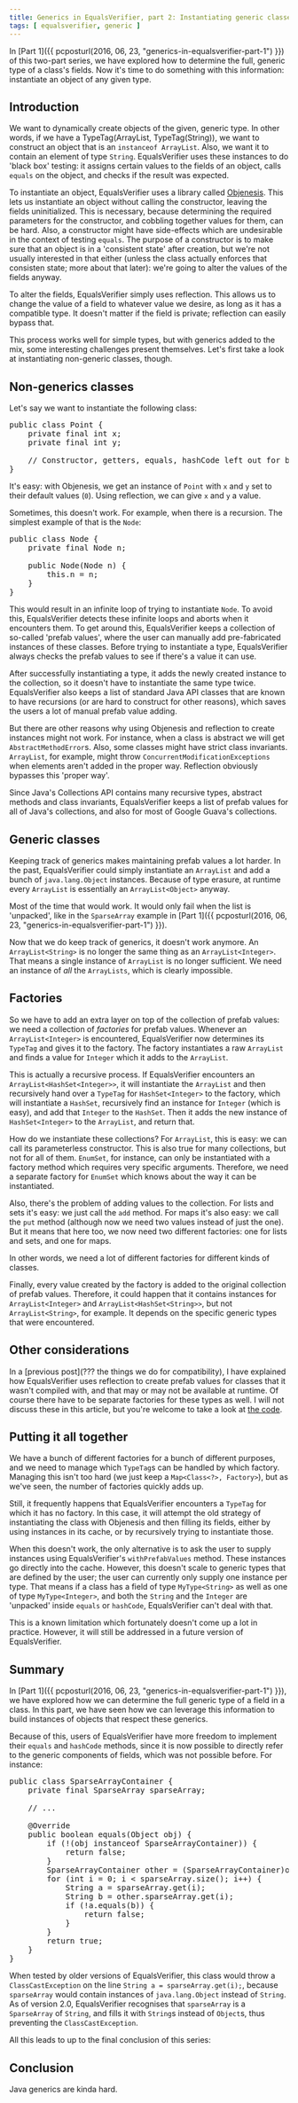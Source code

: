 ```yaml
---
title: Generics in EqualsVerifier, part 2: Instantiating generic classes
tags: [ equalsverifier, generic ]
---
```

In [Part 1]({{ pcposturl(2016, 06, 23, "generics-in-equalsverifier-part-1") }}) of this two-part series, we have explored how to determine the full, generic type of a class's fields. Now it's time to do something with this information: instantiate an object of any given type.

Introduction
---
We want to dynamically create objects of the given, generic type. In other words, if we have a TypeTag(ArrayList, TypeTag(String)), we want to construct an object that is an `instanceof ArrayList`. Also, we want it to contain an element of type `String`. EqualsVerifier uses these instances to do 'black box' testing: it assigns certain values to the fields of an object, calls `equals` on the object, and checks if the result was expected.

To instantiate an object, EqualsVerifier uses a library called [Objenesis](http://objenesis.org). This lets us instantiate an object without calling the constructor, leaving the fields uninitialized. This is necessary, because determining the required parameters for the constructor, and cobbling together values for them, can be hard. Also, a constructor might have side-effects which are undesirable in the context of testing `equals`. The purpose of a constructor is to make sure that an object is in a 'consistent state' after creation, but we're not usually interested in that either (unless the class actually enforces that consisten state; more about that later): we're going to alter the values of the fields anyway.

To alter the fields, EqualsVerifier simply uses reflection. This allows us to change the value of a field to whatever value we desire, as long as it has a compatible type. It doesn't matter if the field is private; reflection can easily bypass that.

This process works well for simple types, but with generics added to the mix, some interesting challenges present themselves. Let's first take a look at instantiating non-generic classes, though.

Non-generics classes
---
Let's say we want to instantiate the following class:

<pre class="prettyprint">
public class Point {
    private final int x;
    private final int y;

    // Constructor, getters, equals, hashCode left out for brevity.
}
</pre>

It's easy: with Objenesis, we get an instance of `Point` with `x` and `y` set to their default values (`0`). Using reflection, we can give `x` and `y` a value.

Sometimes, this doesn't work. For example, when there is a recursion. The simplest example of that is the `Node`:

<pre class="prettyprint">
public class Node {
    private final Node n;

    public Node(Node n) {
        this.n = n;
    }
}
</pre>

This would result in an infinite loop of trying to instantiate `Node`. To avoid this, EqualsVerifier detects these infinite loops and aborts when it encounters them. To get around this, EqualsVerifier keeps a collection of so-called 'prefab values', where the user can manually add pre-fabricated instances of these classes. Before trying to instantiate a type, EqualsVerifier always checks the prefab values to see if there's a value it can use.

After successfully instantiating a type, it adds the newly created instance to the collection, so it doesn't have to instantiate the same type twice. EqualsVerifier also keeps a list of standard Java API classes that are known to have recursions (or are hard to construct for other reasons), which saves the users a lot of manual prefab value adding.

But there are other reasons why using Objenesis and reflection to create instances might not work. For instance, when a class is abstract we will get `AbstractMethodError`s. Also, some classes might have strict class invariants. `ArrayList`, for example, might throw `ConcurrentModificationExceptions` when elements aren't added in the proper way. Reflection obviously bypasses this 'proper way'.

Since Java's Collections API contains many recursive types, abstract methods and class invariants, EqualsVerifier keeps a list of prefab values for all of Java's collections, and also for most of Google Guava's collections.

Generic classes
---
Keeping track of generics makes maintaining prefab values a lot harder. In the past, EqualsVerifier could simply instantiate an `ArrayList` and add a bunch of `java.lang.Object` instances. Because of type erasure, at runtime every `ArrayList` is essentially an `ArrayList<Object>` anyway.

Most of the time that would work. It would only fail when the list is 'unpacked', like in the `SparseArray` example in [Part 1]({{ pcposturl(2016, 06, 23, "generics-in-equalsverifier-part-1") }}).

Now that we do keep track of generics, it doesn't work anymore. An `ArrayList<String>` is no longer the same thing as an `ArrayList<Integer>`. That means a single instance of `ArrayList` is no longer sufficient. We need an instance of _all_ the `ArrayLists`, which is clearly impossible.

Factories
---
So we have to add an extra layer on top of the collection of prefab values: we need a collection of _factories_ for prefab values. Whenever an `ArrayList<Integer>` is encountered, EqualsVerifier now determines its `TypeTag` and gives it to the factory. The factory instantiates a raw `ArrayList` and finds a value for `Integer` which it adds to the `ArrayList`.

This is actually a recursive process. If EqualsVerifier encounters an `ArrayList<HashSet<Integer>>`, it will instantiate the `ArrayList` and then recursively hand over a `TypeTag` for `HashSet<Integer>` to the factory, which will instantiate a `HashSet`, recursively find an instance for `Integer` (which is easy), and add that `Integer` to the `HashSet`. Then it adds the new instance of `HashSet<Integer>` to the `ArrayList`, and return that.

How do we instantiate these collections? For `ArrayList`, this is easy: we can call its parameterless constructor. This is also true for many collections, but not for all of them. `EnumSet`, for instance, can only be instantiated with a factory method which requires very specific arguments. Therefore, we need a separate factory for `EnumSet` which knows about the way it can be instantiated.

Also, there's the problem of adding values to the collection. For lists and sets it's easy: we just call the `add` method. For maps it's also easy: we call the `put` method (although now we need two values instead of just the one). But it means that here too, we now need two different factories: one for lists and sets, and one for maps.

In other words, we need a lot of different factories for different kinds of classes.

Finally, every value created by the factory is added to the original collection of prefab values. Therefore, it could happen that it contains instances for `ArrayList<Integer>` and `ArrayList<HashSet<String>>`, but not `ArrayList<String>`, for example. It depends on the specific generic types that were encountered.

Other considerations
---
In a [previous post](??? the things we do for compatibility), I have explained how EqualsVerifier uses reflection to create prefab values for classes that it wasn't compiled with, and that may or may not be available at runtime. Of course there have to be separate factories for these types as well. I will not discuss these in this article, but you're welcome to take a look at [the code](https://github.com/jqno/equalsverifier/blob/master/src/main/java/nl/jqno/equalsverifier/JavaApiPrefabValues.java#L274).

Putting it all together
---
We have a bunch of different factories for a bunch of different purposes, and we need to manage which `TypeTag`s can be handled by which factory. Managing this isn't too hard (we just keep a `Map<Class<?>, Factory>`), but as we've seen, the number of factories quickly adds up.

Still, it frequently happens that EqualsVerifier encounters a `TypeTag` for which it has no factory. In this case, it will attempt the old strategy of instantiating the class with Objenesis and then filling its fields, either by using instances in its cache, or by recursively trying to instantiate those.

When this doesn't work, the only alternative is to ask the user to supply instances using EqualsVerifier's `withPrefabValues` method. These instances go directly into the cache. However, this doesn't scale to generic types that are defined by the user; the user can currently only supply one instance per type. That means if a class has a field of type `MyType<String>` as well as one of type `MyType<Integer>`, and both the `String` and the `Integer` are 'unpacked' inside `equals` or `hashCode`, EqualsVerifier can't deal with that.

This is a known limitation which fortunately doesn't come up a lot in practice. However, it will still be addressed in a future version of EqualsVerifier.

Summary
---
In [Part 1]({{ pcposturl(2016, 06, 23, "generics-in-equalsverifier-part-1") }}), we have explored how we can determine the full generic type of a field in a class. In this part, we have seen how we can leverage this information to build instances of objects that respect these generics.

Because of this, users of EqualsVerifier have more freedom to implement their `equals` and `hashCode` methods, since it is now possible to directly refer to the generic components of fields, which was not possible before. For instance:

<pre class="prettyprint">
public class SparseArrayContainer {
    private final SparseArray<String> sparseArray;
    
    // ...
    
    @Override
    public boolean equals(Object obj) {
        if (!(obj instanceof SparseArrayContainer)) {
            return false;
        }
        SparseArrayContainer other = (SparseArrayContainer)obj;
        for (int i = 0; i < sparseArray.size(); i++) {
            String a = sparseArray.get(i);
            String b = other.sparseArray.get(i);
            if (!a.equals(b)) {
                return false;
            }
        }
        return true;
    }
}
</pre>

When tested by older versions of EqualsVerifier, this class would throw a `ClassCastException` on the line `String a = sparseArray.get(i);`, because `sparseArray` would contain instances of `java.lang.Object` instead of `String`. As of version 2.0, EqualsVerifier recognises that `sparseArray` is a `SparseArray` of `String`, and fills it with `String`s instead of `Object`s, thus preventing the `ClassCastException`.

All this leads to up to the final conclusion of this series:

Conclusion
---
Java generics are kinda hard.

